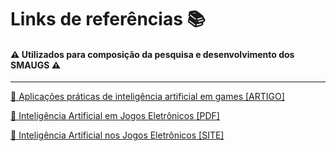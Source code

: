 # Links de referências 📚

#### ⚠️ Utilizados para composição da pesquisa e desenvolvimento dos SMAUGS ⚠️

---------------------
[🔖 Aplicações práticas de inteligência artificial em games [ARTIGO]](https://imasters.com.br/desenvolvimento/aplicacoes-praticas-de-inteligencia-artificial-em-games)

[🔖 Inteligência Artificial em Jogos Eletrônicos [PDF]](http://www.karenreis.com.br/pdf/andre_kishimoto.pdf)

[🔖 Inteligência Artificial nos Jogos Eletrônicos [SITE]](https://www.mecajun.com/2018/09/14/ia-em-jogos-eletronicos/)
